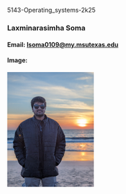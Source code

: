 5143-Operating_systems-2k25
### Laxminarasimha Soma
#### Email: lsoma0109@my.msutexas.edu

#### Image:

<img src= https://github.com/laxminarasimha0901/CMPS-5243-Algorithm-Analysis/blob/main/PXL_20231226_004129745.PORTRAIT.jpg width="200">


